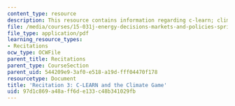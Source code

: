 ```yaml
---
content_type: resource
description: This resource contains information regarding c-learn; climate game prep.
file: /media/courses/15-031j-energy-decisions-markets-and-policies-spring-2012/97d1c869a48aff6de133c48b341029fb_MIT15_031JS12_rec3.pdf
file_type: application/pdf
learning_resource_types:
- Recitations
ocw_type: OCWFile
parent_title: Recitations
parent_type: CourseSection
parent_uid: 544209e9-3af0-e518-a19d-fff04470f178
resourcetype: Document
title: 'Recitation 3: C-LEARN and the Climate Game'
uid: 97d1c869-a48a-ff6d-e133-c48b341029fb
---
```

